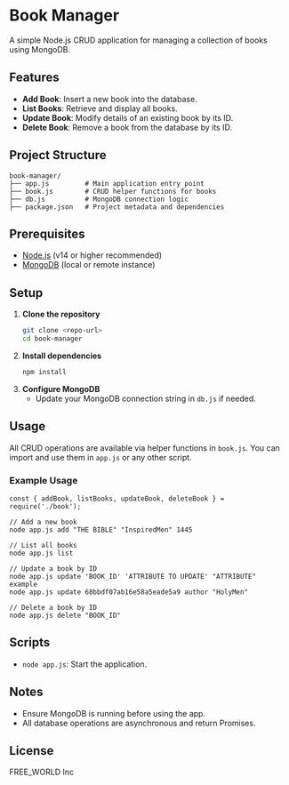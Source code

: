 # Book Manager

A simple Node.js CRUD application for managing a collection of books using MongoDB.

## Features
- **Add Book**: Insert a new book into the database.
- **List Books**: Retrieve and display all books.
- **Update Book**: Modify details of an existing book by its ID.
- **Delete Book**: Remove a book from the database by its ID.

## Project Structure
```
book-manager/
├── app.js         # Main application entry point
├── book.js        # CRUD helper functions for books
├── db.js          # MongoDB connection logic
├── package.json   # Project metadata and dependencies
```

## Prerequisites
- [Node.js](https://nodejs.org/) (v14 or higher recommended)
- [MongoDB](https://www.mongodb.com/) (local or remote instance)

## Setup
1. **Clone the repository**
   ```bash
   git clone <repo-url>
   cd book-manager
   ```
2. **Install dependencies**
   ```bash
   npm install
   ```
3. **Configure MongoDB**
   - Update your MongoDB connection string in `db.js` if needed.

## Usage

All CRUD operations are available via helper functions in `book.js`. You can import and use them in `app.js` or any other script.

### Example Usage

```
const { addBook, listBooks, updateBook, deleteBook } = require('./book');

// Add a new book
node app.js add "THE BIBLE" "InspiredMen" 1445

// List all books
node app.js list

// Update a book by ID
node app.js update 'BOOK_ID' 'ATTRIBUTE TO UPDATE' "ATTRIBUTE" 
example
node app.js update 68bbdf07ab16e58a5eade5a9 author "HolyMen"

// Delete a book by ID
node app.js delete "BOOK_ID"
```

## Scripts
- `node app.js`: Start the application.

## Notes
- Ensure MongoDB is running before using the app.
- All database operations are asynchronous and return Promises.

## License
FREE_WORLD Inc
